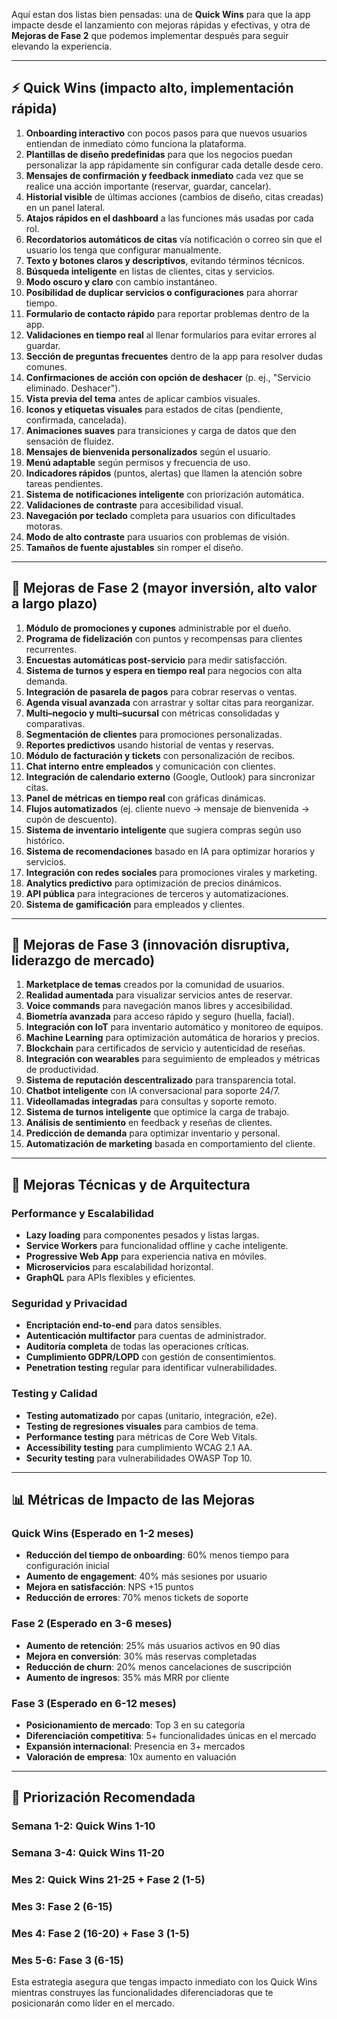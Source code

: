 
Aquí estan dos listas bien pensadas: una de **Quick Wins** para que la app impacte desde el lanzamiento con mejoras rápidas y efectivas, y otra de **Mejoras de Fase 2** que podemos implementar después para seguir elevando la experiencia.

---

## ⚡ **Quick Wins** (impacto alto, implementación rápida)

1. **Onboarding interactivo** con pocos pasos para que nuevos usuarios entiendan de inmediato cómo funciona la plataforma.
2. **Plantillas de diseño predefinidas** para que los negocios puedan personalizar la app rápidamente sin configurar cada detalle desde cero.
3. **Mensajes de confirmación y feedback inmediato** cada vez que se realice una acción importante (reservar, guardar, cancelar).
4. **Historial visible** de últimas acciones (cambios de diseño, citas creadas) en un panel lateral.
5. **Atajos rápidos en el dashboard** a las funciones más usadas por cada rol.
6. **Recordatorios automáticos de citas** vía notificación o correo sin que el usuario los tenga que configurar manualmente.
7. **Texto y botones claros y descriptivos**, evitando términos técnicos.
8. **Búsqueda inteligente** en listas de clientes, citas y servicios.
9. **Modo oscuro y claro** con cambio instantáneo.
10. **Posibilidad de duplicar servicios o configuraciones** para ahorrar tiempo.
11. **Formulario de contacto rápido** para reportar problemas dentro de la app.
12. **Validaciones en tiempo real** al llenar formularios para evitar errores al guardar.
13. **Sección de preguntas frecuentes** dentro de la app para resolver dudas comunes.
14. **Confirmaciones de acción con opción de deshacer** (p. ej., "Servicio eliminado. Deshacer").
15. **Vista previa del tema** antes de aplicar cambios visuales.
16. **Iconos y etiquetas visuales** para estados de citas (pendiente, confirmada, cancelada).
17. **Animaciones suaves** para transiciones y carga de datos que den sensación de fluidez.
18. **Mensajes de bienvenida personalizados** según el usuario.
19. **Menú adaptable** según permisos y frecuencia de uso.
20. **Indicadores rápidos** (puntos, alertas) que llamen la atención sobre tareas pendientes.
21. **Sistema de notificaciones inteligente** con priorización automática.
22. **Validaciones de contraste** para accesibilidad visual.
23. **Navegación por teclado** completa para usuarios con dificultades motoras.
24. **Modo de alto contraste** para usuarios con problemas de visión.
25. **Tamaños de fuente ajustables** sin romper el diseño.

---

## 🚀 **Mejoras de Fase 2** (mayor inversión, alto valor a largo plazo)

1. **Módulo de promociones y cupones** administrable por el dueño.
2. **Programa de fidelización** con puntos y recompensas para clientes recurrentes.
3. **Encuestas automáticas post-servicio** para medir satisfacción.
4. **Sistema de turnos y espera en tiempo real** para negocios con alta demanda.
5. **Integración de pasarela de pagos** para cobrar reservas o ventas.
6. **Agenda visual avanzada** con arrastrar y soltar citas para reorganizar.
7. **Multi–negocio y multi–sucursal** con métricas consolidadas y comparativas.
8. **Segmentación de clientes** para promociones personalizadas.
9. **Reportes predictivos** usando historial de ventas y reservas.
10. **Módulo de facturación y tickets** con personalización de recibos.
11. **Chat interno entre empleados** y comunicación con clientes.
12. **Integración de calendario externo** (Google, Outlook) para sincronizar citas.
13. **Panel de métricas en tiempo real** con gráficas dinámicas.
14. **Flujos automatizados** (ej. cliente nuevo → mensaje de bienvenida → cupón de descuento).
15. **Sistema de inventario inteligente** que sugiera compras según uso histórico.
16. **Sistema de recomendaciones** basado en IA para optimizar horarios y servicios.
17. **Integración con redes sociales** para promociones virales y marketing.
18. **Analytics predictivo** para optimización de precios dinámicos.
19. **API pública** para integraciones de terceros y automatizaciones.
20. **Sistema de gamificación** para empleados y clientes.

---

## 🌟 **Mejoras de Fase 3** (innovación disruptiva, liderazgo de mercado)

1. **Marketplace de temas** creados por la comunidad de usuarios.
2. **Realidad aumentada** para visualizar servicios antes de reservar.
3. **Voice commands** para navegación manos libres y accesibilidad.
4. **Biometría avanzada** para acceso rápido y seguro (huella, facial).
5. **Integración con IoT** para inventario automático y monitoreo de equipos.
6. **Machine Learning** para optimización automática de horarios y precios.
7. **Blockchain** para certificados de servicio y autenticidad de reseñas.
8. **Integración con wearables** para seguimiento de empleados y métricas de productividad.
9. **Sistema de reputación descentralizado** para transparencia total.
10. **Chatbot inteligente** con IA conversacional para soporte 24/7.
11. **Videollamadas integradas** para consultas y soporte remoto.
12. **Sistema de turnos inteligente** que optimice la carga de trabajo.
13. **Análisis de sentimiento** en feedback y reseñas de clientes.
14. **Predicción de demanda** para optimizar inventario y personal.
15. **Automatización de marketing** basada en comportamiento del cliente.

---

## 🔧 **Mejoras Técnicas y de Arquitectura**

### **Performance y Escalabilidad**
- **Lazy loading** para componentes pesados y listas largas.
- **Service Workers** para funcionalidad offline y cache inteligente.
- **Progressive Web App** para experiencia nativa en móviles.
- **Microservicios** para escalabilidad horizontal.
- **GraphQL** para APIs flexibles y eficientes.

### **Seguridad y Privacidad**
- **Encriptación end-to-end** para datos sensibles.
- **Autenticación multifactor** para cuentas de administrador.
- **Auditoría completa** de todas las operaciones críticas.
- **Cumplimiento GDPR/LOPD** con gestión de consentimientos.
- **Penetration testing** regular para identificar vulnerabilidades.

### **Testing y Calidad**
- **Testing automatizado** por capas (unitario, integración, e2e).
- **Testing de regresiones visuales** para cambios de tema.
- **Performance testing** para métricas de Core Web Vitals.
- **Accessibility testing** para cumplimiento WCAG 2.1 AA.
- **Security testing** para vulnerabilidades OWASP Top 10.

---

## 📊 **Métricas de Impacto de las Mejoras**

### **Quick Wins (Esperado en 1-2 meses)**
- **Reducción del tiempo de onboarding**: 60% menos tiempo para configuración inicial
- **Aumento de engagement**: 40% más sesiones por usuario
- **Mejora en satisfacción**: NPS +15 puntos
- **Reducción de errores**: 70% menos tickets de soporte

### **Fase 2 (Esperado en 3-6 meses)**
- **Aumento de retención**: 25% más usuarios activos en 90 días
- **Mejora en conversión**: 30% más reservas completadas
- **Reducción de churn**: 20% menos cancelaciones de suscripción
- **Aumento de ingresos**: 35% más MRR por cliente

### **Fase 3 (Esperado en 6-12 meses)**
- **Posicionamiento de mercado**: Top 3 en su categoría
- **Diferenciación competitiva**: 5+ funcionalidades únicas en el mercado
- **Expansión internacional**: Presencia en 3+ mercados
- **Valoración de empresa**: 10x aumento en valuación

---

## 🎯 **Priorización Recomendada**

### **Semana 1-2**: Quick Wins 1-10
### **Semana 3-4**: Quick Wins 11-20
### **Mes 2**: Quick Wins 21-25 + Fase 2 (1-5)
### **Mes 3**: Fase 2 (6-15)
### **Mes 4**: Fase 2 (16-20) + Fase 3 (1-5)
### **Mes 5-6**: Fase 3 (6-15)

Esta estrategia asegura que tengas impacto inmediato con los Quick Wins mientras construyes las funcionalidades diferenciadoras que te posicionarán como líder en el mercado.

